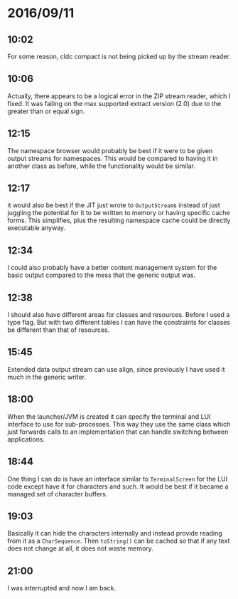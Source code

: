 # 2016/09/11

## 10:02

For some reason, cldc compact is not being picked up by the stream reader.

## 10:06

Actually, there appears to be a logical error in the ZIP stream reader, which
I fixed. It was failing on the max supported extract version (2.0) due to the
greater than or equal sign.

## 12:15

The namespace browser would probably be best if it were to be given output
streams for namespaces. This would be compared to having it in another class
as before, while the functionality would be similar.

## 12:17

it would also be best if the JIT just wrote to `OutputStream`s instead of just
juggling the potential for it to be written to memory or having specific cache
forms. This simplifies, plus the resulting namespace cache could be directly
executable anyway.

## 12:34

I could also probably have a better content management system for the basic
output compared to the mess that the generic output was.

## 12:38

I should also have different areas for classes and resources. Before I used
a type flag. But with two different tables I can have the constraints for
classes be different than that of resources.

## 15:45

Extended data output stream can use align, since previously I have used it
much in the generic writer.

## 18:00

When the launcher/JVM is created it can specify the terminal and LUI interface
to use for sub-processes. This way they use the same class which just forwards
calls to an implementation that can handle switching between applications.

## 18:44

One thing I can do is have an interface similar to `TerminalScreen` for the
LUI code except have it for characters and such. It would be best if it became
a managed set of character buffers.

## 19:03

Basically it can hide the characters internally and instead provide reading
from it as a `CharSequence`. Then `toString()` can be cached so that if any
text does not change at all, it does not waste memory.

## 21:00

I was interrupted and now I am back.

